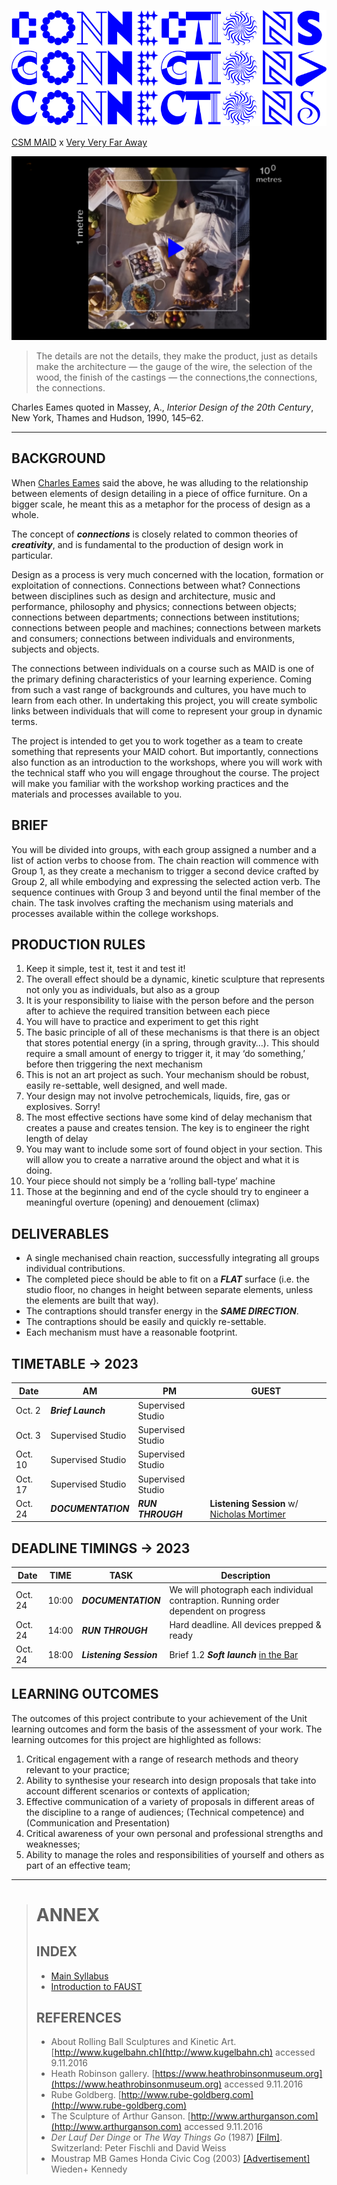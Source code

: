 ![](./assets/images/cc1.png)

[CSM MAID](https://www.arts.ac.uk/subjects/3d-design-and-product-design/postgraduate/ma-industrial-design-csm) x [Very Very Far Away](https://vvfa.space)

[![Power of 10](./assets/images/power10.png)](https://youtu.be/0fKBhvDjuy0)

> The details are not the details, they make the product, just as details make the architecture — the gauge of the wire, the selection of the wood, the finish of the castings — the connections,the connections, the connections.

Charles Eames quoted in Massey, A., _Interior Design of the 20th Century_, New York, Thames and Hudson, 1990, 145–62.

---

## BACKGROUND

When [Charles Eames](https://en.wikipedia.org/wiki/Charles_Eames) said the above, he was alluding to the relationship between elements of design detailing in a piece of office furniture. On a bigger scale, he meant this as a metaphor for the process of design as a whole. 

The concept of **_connections_** is closely related to common theories of **_creativity_**, and is fundamental to the production of design work in particular. 

Design as a process is very much concerned with the location, formation or exploitation of connections. Connections between what? Connections between disciplines such as design and architecture, music and performance, philosophy and physics; connections between objects; connections between departments; connections between institutions; connections between people and machines; connections between markets and consumers; connections between individuals and environments, subjects and objects. 

The connections between individuals on a course such as MAID is one of the primary defining characteristics of your learning experience. Coming from such a vast range of backgrounds and cultures, you have much to learn from each other. In undertaking this project, you will create symbolic links between individuals that will come to represent your group in dynamic terms. 

The project is intended to get you to work together as a team to create something that represents your MAID cohort. But importantly, connections also function as an introduction to the workshops, where you will work with the technical staff who you will engage throughout the course. The project will make you familiar with the workshop working practices and the materials and processes available to you.

## BRIEF

You will be divided into groups, with each group assigned a number and a list of action verbs to choose from. The chain reaction will commence with Group 1, as they create a mechanism to trigger a second device crafted by Group 2, all while embodying and expressing the selected action verb. The sequence continues with Group 3 and beyond until the final member of the chain. The task involves crafting the mechanism using materials and processes available within the college workshops.

## PRODUCTION RULES

1. Keep it simple, test it, test it and test it!
2. The overall effect should be a dynamic, kinetic sculpture that represents not only you as individuals, but also as a group 
3. It is your responsibility to liaise with the person before and the person after to achieve the required transition between each piece 
4. You will have to practice and experiment to get this right 
5. The basic principle of all of these mechanisms is that there is an object that stores potential energy (in a spring, through gravity…). This should require a small amount of energy to trigger it, it may ‘do something,’ before then triggering the next mechanism 
6. This is not an art project as such. Your mechanism should be robust, easily re-settable, well designed, and well made. 
7. Your design may not involve petrochemicals, liquids, fire, gas or explosives. Sorry! 
8. The most effective sections have some kind of delay mechanism that creates a pause and creates tension. The key is to engineer the right length of delay
9. You may want to include some sort of found object in your section. This will allow you to create a narrative around the object and what it is doing.
10. Your piece should not simply be a ‘rolling ball-type’ machine 
11. Those at the beginning and end of the cycle should try to engineer a meaningful overture (opening) and denouement (climax)

## DELIVERABLES

- A single mechanised chain reaction, successfully integrating all groups individual contributions.
- The completed piece should be able to fit on a __*FLAT*__ surface (i.e. the studio
floor, no changes in height between separate elements, unless the elements are built that way).
- The contraptions should transfer energy in the __*SAME DIRECTION*__.
- The contraptions should be easily and quickly re-settable.
- Each mechanism must have a reasonable footprint.

## TIMETABLE → 2023

|Date|AM|PM|GUEST|
|---|-----|-----|-----|
|Oct. 2|__*Brief Launch*__|Supervised Studio|
|Oct. 3| Supervised Studio | Supervised Studio
|Oct. 10| Supervised Studio | Supervised Studio
|Oct. 17 | Supervised Studio | Supervised Studio
|Oct. 24 | __*DOCUMENTATION*__ | __*RUN THROUGH*__ | __Listening Session__ w/ [Nicholas Mortimer](http://nicholasmortimer.net/)

## DEADLINE TIMINGS → 2023
|Date|TIME|TASK| Description|
|---- |-----|-----|---|
|Oct. 24| 10:00 | __*DOCUMENTATION*__ | We will photograph each individual contraption. Running order dependent on progress |
|Oct. 24| 14:00 | __*RUN THROUGH*__ | Hard deadline. All devices prepped & ready|
|Oct. 24| 18:00 | __*Listening Session*__ | Brief 1.2 __*Soft launch*__ <ins>in the Bar</ins>|

## LEARNING OUTCOMES

The outcomes of this project contribute to your achievement of the Unit learning outcomes and form the basis of the assessment of your work. The learning outcomes for this project are highlighted as follows:

1. Critical engagement with a range of research methods and theory relevant to your practice; 
2. Ability to synthesise your research into design proposals that take into account different scenarios or contexts of application; 
3. Effective communication of a variety of proposals in different areas of the discipline to a range of audiences; (Technical competence) and (Communication and Presentation) 
4. Critical awareness of your own personal and professional strengths and weaknesses; 
5. Ability to manage the roles and responsibilities of yourself and others as part of an effective team;

---

> # ANNEX 
> 
> ## INDEX
> 
> - [Main Syllabus](./)
> - [Introduction to FAUST](FAUST.md)
>
> ## REFERENCES
> 
> - About Rolling Ball Sculptures and Kinetic Art. [http://www.kugelbahn.ch](http://www.kugelbahn.ch) accessed 9.11.2016 
> - Heath Robinson gallery. [https://www.heathrobinsonmuseum.org](https://www.heathrobinsonmuseum.org) accessed 9.11.2016 
> - Rube Goldberg. [http://www.rube-goldberg.com](http://www.rube-goldberg.com) 
> - The Sculpture of Arthur Ganson. [http://www.arthurganson.com](http://www.arthurganson.com) accessed 9.11.2016 
> - _Der Lauf Der Dinge_ or _The Way Things Go_ (1987) [[Film]](https://youtu.be/48miurCamjw). Switzerland: Peter Fischli and David Weiss 
> - Moustrap MB Games Honda Civic Cog (2003) [[Advertisement]](http://www.youtube.com/watch?v=_ve4M4UsJQo) Wieden+ Kennedy 


